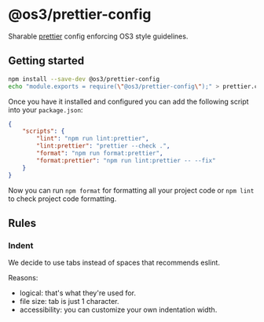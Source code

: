 # @os3/prettier-config

Sharable [prettier](https://prettier.io/) config enforcing OS3 style guidelines.

## Getting started

```bash
npm install --save-dev @os3/prettier-config
echo "module.exports = require(\"@os3/prettier-config\");" > prettier.config.cjs
```

Once you have it installed and configured you can add the following script into your `package.json`:

```json
{
	"scripts": {
		"lint": "npm run lint:prettier",
		"lint:prettier": "prettier --check .",
		"format": "npm run format:prettier",
		"format:prettier": "npm run lint:prettier -- --fix"
	}
}
```

Now you can run `npm format` for formatting all your project code or `npm lint` to check project code formatting.

## Rules

### Indent

We decide to use tabs instead of spaces that recommends eslint.

Reasons:

- logical: that's what they're used for.
- file size: tab is just 1 character.
- accessibility: you can customize your own indentation width.
